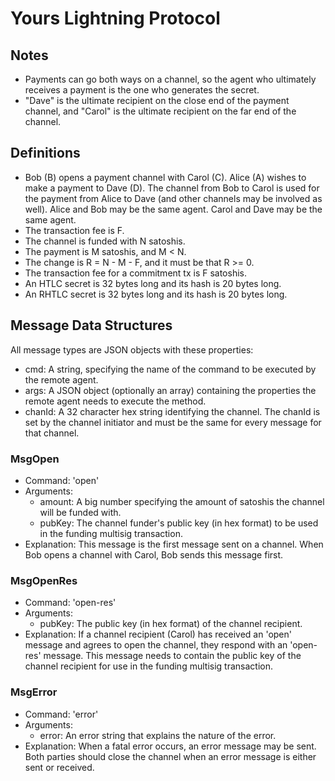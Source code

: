 Yours Lightning Protocol
========================

Notes
-----
- Payments can go both ways on a channel, so the agent who ultimately receives
  a payment is the one who generates the secret.
- "Dave" is the ultimate recipient on the close end of the payment channel, and
  "Carol" is the ultimate recipient on the far end of the channel.

Definitions
-----------
- Bob (B) opens a payment channel with Carol (C). Alice (A) wishes to make a
  payment to Dave (D). The channel from Bob to Carol is used for the payment
  from Alice to Dave (and other channels may be involved as well). Alice and
  Bob may be the same agent. Carol and Dave may be the same agent.
- The transaction fee is F.
- The channel is funded with N satoshis.
- The payment is M satoshis, and M < N.
- The change is R = N - M - F, and it must be that R >= 0.
- The transaction fee for a commitment tx is F satoshis.
- An HTLC secret is 32 bytes long and its hash is 20 bytes long.
- An RHTLC secret is 32 bytes long and its hash is 20 bytes long.

Message Data Structures
-----------------------
All message types are JSON objects with these properties:
- cmd: A string, specifying the name of the command to be executed by the
  remote agent.
- args: A JSON object (optionally an array) containing the properties the
  remote agent needs to execute the method.
- chanId: A 32 character hex string identifying the channel. The chanId is set
  by the channel initiator and must be the same for every message for that
  channel.

### MsgOpen
- Command: 'open'
- Arguments:
  - amount: A big number specifying the amount of satoshis the channel will be
    funded with.
  - pubKey: The channel funder's public key (in hex format) to be used in the
    funding multisig transaction.
- Explanation: This message is the first message sent on a channel. When Bob
  opens a channel with Carol, Bob sends this message first.

### MsgOpenRes
- Command: 'open-res'
- Arguments:
  - pubKey: The public key (in hex format) of the channel recipient.
- Explanation: If a channel recipient (Carol) has received an 'open' message
  and agrees to open the channel, they respond with an 'open-res' message. This
  message needs to contain the public key of the channel recipient for use in
  the funding multisig transaction.

### MsgError
- Command: 'error'
- Arguments:
  - error: An error string that explains the nature of the error.
- Explanation: When a fatal error occurs, an error message may be sent. Both
  parties should close the channel when an error message is either sent or
  received.
